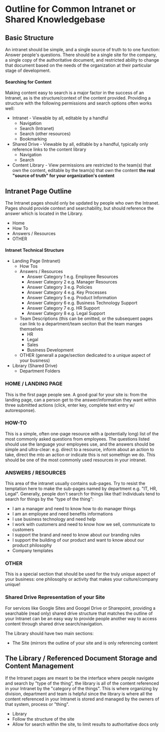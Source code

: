# Outline for Common Intranet or Shared Knowledgebase

## Basic Structure

An intranet should be simple, and a single source of truth to to one function: Answer people's questions. There should be a single site for the company, a single copy of the authoritative document, and restricted ability to change that document based on the needs of the organization at their particular stage of development.

#### Searching for Content 

Making content easy to search is a major factor in the success of an Intranet, as is the structure/context of the content provided. Providing a structure with the following permissions and search options often works well:

- Intranet - Viewable by all, editable by a handful
  - Navigation
  - Search (Intranet)
  - Search (other resources)
  - Bookmarking
- Shared Drive - Viewable by all, editable by a handful, typically only reference links to the content library
  - Navigation
  - Search
- Content Library - View permissions are restricted to the team(s) that own the content, editable by the team(s) that own the content **the real "source of truth" for your organization's content**

## Intranet Page Outline

The Intranet pages should only be updated by people who own the Intranet. Pages should provide context and searchability, but should reference the answer which is located in the Library.

* Home
* How To
* Answers / Resources
* OTHER

#### Intranet Technical Structure

- Landing Page (Intranet)
  - How Tos
  - Answers / Resources
    - Answer Category 1 e.g. Employee Resources
    - Answer Category 2 e.g. Manager Resources
    - Answer Category 3 e.g. Policies
    - Answer Category 4 e.g. Key Processes
    - Answer Category 5 e.g. Product Information
    - Answer Category 6 e.g. Business Technology Support
    - Answer Category 7 e.g. HR Support
    - Answer Category 8 e.g. Legal Support
  - Team Descriptions (this can be omitted, or the subsequent pages can link to a department/team seciton that the team manges themselves
    - HR
    - Legal
    - Sales
    - Business Development
  - OTHER (generall a page/section dedicated to a unique aspect of your business)
- Library (Shared Drive)
  - Department Folders

### HOME / LANDING PAGE

This is the first page people see. A good goal for your site is: from the landing page, can a person get to the answer/information they want within three submitted actions (click, enter key, complete text entry w/ autoresponse).

### HOW-TO

This is a simple, often one-page resource with a (potentially long) list of the most commonly asked questions from employees. The questions listed should use the language your employees use, and the answers should be simple and ultra-clear: e.g. direct to a resource, inform about an action to take, direct the mto an action or indicate this is not somethign we do. This should be one of the most commonly used resources in your intranet.

### ANSWERS / RESOURCES

This area of the intranet usually contains sub-pages. Try to resist the temptation here to make the sub-pages named by department e.g. "IT, HR, Legal". Generally, people don't search for things like that! Individuals tend to search for things by the "type of the thing":

* I am a manager and need to know how to do manager things
* I am an employee and need benefits informations
* I use business technology and need help
* I work with customers and need to know how we sell, communicate to customers
* I support the brand and need to know about our branding rules
* I support the building of our product and want to know about our product philosophy
* Company templates

### OTHER

This is a special section that should be used for the truly unique aspect of your business: one philosophy or activity that makes your culture/company unique!

### Shared Drive Representation of your Site

For services like Google Sites and Googel Drive or Sharepoint, providing a searchable (read only) shared drive structure that matches the outline of your Intranet can be an easy way to provide people another way to access content through shared drive search/navigation.

The Library should have two main sections:

* The Site (mirrors the outline of your site and is only referencing content 

## The Library / Referenced Document Storage and Content Management

If the Intranet pages are meant to be the interface where people navigate and search by "type of the thing", the library is all of the content referenced in your Intranet by the "category of the things". This is where organizing by division, department and team is helpful since the library is where all the content referenced in your Intranet is stored and managed by the owners of that system, process or "thing".

* Library
* Follow the structure of the site
* Allow for search within the site, to limit results to authoritative docs only
